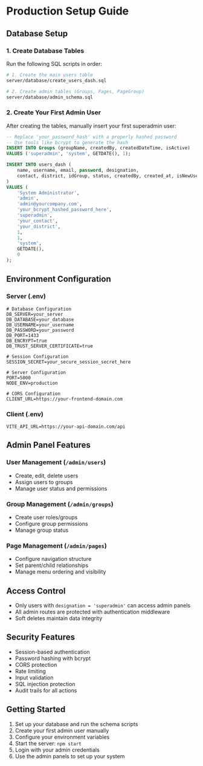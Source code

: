 # Production Setup Guide

## Database Setup

### 1. Create Database Tables
Run the following SQL scripts in order:

```bash
# 1. Create the main users table
server/database/create_users_dash.sql

# 2. Create admin tables (Groups, Pages, PageGroup)
server/database/admin_schema.sql
```

### 2. Create Your First Admin User
After creating the tables, manually insert your first superadmin user:

```sql
-- Replace 'your_password_hash' with a properly hashed password
-- Use tools like bcrypt to generate the hash
INSERT INTO Groups (groupName, createdBy, createdDateTime, isActive)
VALUES ('superadmin', 'system', GETDATE(), 1);

INSERT INTO users_dash (
    name, username, email, password, designation, 
    contact, district, idGroup, status, createdBy, created_at, isNewUser
)
VALUES (
    'System Administrator',
    'admin',
    'admin@yourcompany.com',
    'your_bcrypt_hashed_password_here',
    'superadmin',
    'your_contact',
    'your_district',
    1,
    1,
    'system',
    GETDATE(),
    0
);
```

## Environment Configuration

### Server (.env)
```env
# Database Configuration
DB_SERVER=your_server
DB_DATABASE=your_database
DB_USERNAME=your_username
DB_PASSWORD=your_password
DB_PORT=1433
DB_ENCRYPT=true
DB_TRUST_SERVER_CERTIFICATE=true

# Session Configuration
SESSION_SECRET=your_secure_session_secret_here

# Server Configuration
PORT=5000
NODE_ENV=production

# CORS Configuration
CLIENT_URL=https://your-frontend-domain.com
```

### Client (.env)
```env
VITE_API_URL=https://your-api-domain.com/api
```

## Admin Panel Features

### User Management (`/admin/users`)
- Create, edit, delete users
- Assign users to groups
- Manage user status and permissions

### Group Management (`/admin/groups`)
- Create user roles/groups
- Configure group permissions
- Manage group status

### Page Management (`/admin/pages`)
- Configure navigation structure
- Set parent/child relationships
- Manage menu ordering and visibility

## Access Control

- Only users with `designation = 'superadmin'` can access admin panels
- All admin routes are protected with authentication middleware
- Soft deletes maintain data integrity

## Security Features

- Session-based authentication
- Password hashing with bcrypt
- CORS protection
- Rate limiting
- Input validation
- SQL injection protection
- Audit trails for all actions

## Getting Started

1. Set up your database and run the schema scripts
2. Create your first admin user manually
3. Configure your environment variables
4. Start the server: `npm start`
5. Login with your admin credentials
6. Use the admin panels to set up your system
